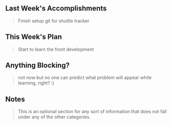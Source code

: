 ## Last Week's Accomplishments

> Finish setup git for shuttle tracker

## This Week's Plan

> Start to learn the front development 

## Anything Blocking?

> not now but no one can predict what problem will appear while learning, right? :)

## Notes

> This is an optional section for any sort of information that does not fall under any of the other categories.
